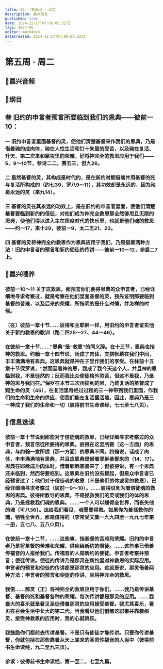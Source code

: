 ```yaml
---
title: 02---第五周 · 周二
description: 晨兴信息
published: true
date: 2024-12-17T07:09:09.527Z
tags: 2024-06
editor: markdown
dateCreated: 2024-12-17T07:09:09.527Z
---
```


# 第五周 · 周二

## 🎵晨兴音频


## 📖纲目

## 叁    旧约的申言者预言所要临到我们的恩典——彼前一10：

### 一    旧约申言者里面基督的灵，使他们清楚基督来作我们的恩典，乃是借着祂的成肉体，祂在人性生活和钉十架里的受苦，以及祂在复活、升天、第二次来和掌权里的荣耀，好将神完全的救恩应用于我们——5、9～10节，参诗二二，赛五三，但九26。

### 二    虽然基督的灵，其构成是时代的，是在新约时期借着并用基督的死与复活所构成的（约七39，罗八9～11），其功效却是永远的，因为祂是永远的灵（来九14）。

### 三    基督的灵在其永远的功效上，是在旧约的申言者里面，使他们清楚基督要临到新约的信徒，对他们成为神完全救恩那全然够用且无限的恩典，使他们得以进入主在国度时代的快乐里，也就是他们魂的救恩——约一17，来十29，彼前一9，太二五21、23。

### 四    基督的灵将神完全的救恩作为恩典应用于我们，乃是借着两种方法：旧约申言者的预言和新约使徒的传讲——彼前一10～12，参启二7上。

## 📖晨兴喂养

### 彼前一10～11    关于这救恩，那预言你们要得恩典的众申言者，已经详细地寻求考察过，就是考察在他们里面基督的灵，预先证明那要临到基督的苦难，以及后来的荣耀，所指明的是什么时候，并怎样的时候。

### 〔在〕彼前一章十节……彼得和主耶稣一样，用旧约的申言者证实他关于新约救恩的教训（路二四25～27、44～46）。

### 在彼前一章十节……“恩典”是“救恩”的同义辞。在十三节，恩典也指神的救恩。约翰一章十四节说，话成了肉体，支搭帐幕在我们中间，丰丰满满地有恩典。这恩典就是神在子里作我们的享受。在林前十五章十节保罗说，“然而因着神的恩，我成了我今天这个人，并且神的恩临到我，不是徒然的；反而我比众使徒格外劳苦，但这不是我，乃是神的恩与我同在。”保罗在本节三次所提到的恩，乃是复活的基督成了赐生命的灵（45），在复活里将经过过程的三一神带到我们里面，作我们的生命和生命的供应，使我们能在复活里活着。因此，恩典乃是三一神成了我们的生命和一切（彼得前书生命读经，七七至七八页）。

## 📖信息选读

### 彼前一章十节说到那些对于信徒魂的救恩，已经详细寻求考察过的众申言者，预言信徒所要得的恩典。彼得在这里所提〔这一方面〕的恩典，与约翰一章所提〔那一方面〕的恩典不同。约翰说，话成了肉体，丰丰满满地有恩典，并且这恩典是借着耶稣基督来的（14、17）。恩典在耶稣成为肉体时，借着耶稣基督来了；但彼得说，有一个恩典还未临到，然而将要临到。这恩典在旧约没有提起，但是众申言者已经预言过了；他们对于信徒魂的救恩（不是他们的体或灵的救恩），已经详细地寻求考察过（彼前一9～10）。……彼得说到为着信徒魂的救恩的恩典。彼得所教导的恩典，不是拯救我们的灵或我们的体的恩典，乃是拯救我们魂的恩典。……一个人可以赚得全世界，而丧失他的魂〔可八36〕。这给我们看见，魂需要得救。如果你为着拯救你的魂，牺牲全世界，那是值得的（李常受文集一九九四至一九九七年第一册，五七八、五八○页）。

### 在彼前一章十二节，……这些事，指基督的苦难和荣耀。旧约的申言者乃是将基督的苦难和荣耀，供应给新约的信徒。……这些事已借着传福音的人报给我们。传福音的人是新约的使徒。申言者考察并预言；使徒传讲。使徒的传讲乃是那灵在新约里对神救恩的实际应用。申言者的预言和使徒的传讲都是那灵的应用。这就是说，那灵借着两种方法：申言者的预言和使徒的传讲，应用神完全的救恩。

### 我信……那灵〔正〕将神完全的救恩应用于你们。……我乃是传讲基督、基督的死和基督各种的荣耀。每次传讲都是那灵的应用。……我最大的喜乐就是看见圣徒借着那灵的应用接受基督。我尤其喜乐，看见在召会生活中长大的第二代。当我看见他们借着这职事并靠着那灵，接受神救恩的应用时，我的心就跳跃。

### 我鼓励你们都前去传讲基督。不是只有使徒才能传讲。只要你传讲基督，你就包括在那些靠着从天上差来的圣灵传福音的人当中（彼得前书生命读经，九二至九三页）。

### 参读：彼得前书生命读经，第一至二、七至九篇。